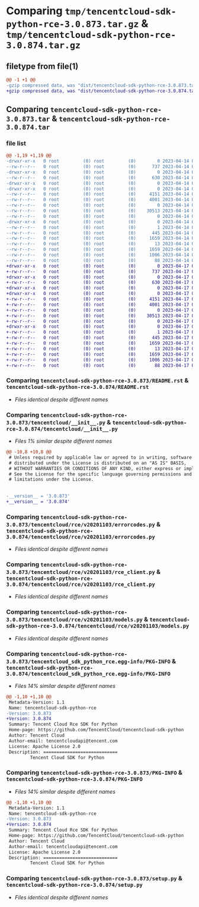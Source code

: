 # Comparing `tmp/tencentcloud-sdk-python-rce-3.0.873.tar.gz` & `tmp/tencentcloud-sdk-python-rce-3.0.874.tar.gz`

## filetype from file(1)

```diff
@@ -1 +1 @@
-gzip compressed data, was "dist/tencentcloud-sdk-python-rce-3.0.873.tar", last modified: Fri Apr 14 00:49:55 2023, max compression
+gzip compressed data, was "dist/tencentcloud-sdk-python-rce-3.0.874.tar", last modified: Mon Apr 17 00:42:50 2023, max compression
```

## Comparing `tencentcloud-sdk-python-rce-3.0.873.tar` & `tencentcloud-sdk-python-rce-3.0.874.tar`

### file list

```diff
@@ -1,19 +1,19 @@
-drwxr-xr-x   0 root         (0) root         (0)        0 2023-04-14 00:49:55.000000 tencentcloud-sdk-python-rce-3.0.873/
--rw-r--r--   0 root         (0) root         (0)      737 2023-04-14 00:49:55.000000 tencentcloud-sdk-python-rce-3.0.873/README.rst
-drwxr-xr-x   0 root         (0) root         (0)        0 2023-04-14 00:49:55.000000 tencentcloud-sdk-python-rce-3.0.873/tencentcloud/
--rw-r--r--   0 root         (0) root         (0)      630 2023-04-14 00:49:55.000000 tencentcloud-sdk-python-rce-3.0.873/tencentcloud/__init__.py
-drwxr-xr-x   0 root         (0) root         (0)        0 2023-04-14 00:49:55.000000 tencentcloud-sdk-python-rce-3.0.873/tencentcloud/rce/
-drwxr-xr-x   0 root         (0) root         (0)        0 2023-04-14 00:49:55.000000 tencentcloud-sdk-python-rce-3.0.873/tencentcloud/rce/v20201103/
--rw-r--r--   0 root         (0) root         (0)     4151 2023-04-14 00:49:55.000000 tencentcloud-sdk-python-rce-3.0.873/tencentcloud/rce/v20201103/errorcodes.py
--rw-r--r--   0 root         (0) root         (0)     4001 2023-04-14 00:49:55.000000 tencentcloud-sdk-python-rce-3.0.873/tencentcloud/rce/v20201103/rce_client.py
--rw-r--r--   0 root         (0) root         (0)        0 2023-04-14 00:49:55.000000 tencentcloud-sdk-python-rce-3.0.873/tencentcloud/rce/v20201103/__init__.py
--rw-r--r--   0 root         (0) root         (0)    30513 2023-04-14 00:49:55.000000 tencentcloud-sdk-python-rce-3.0.873/tencentcloud/rce/v20201103/models.py
--rw-r--r--   0 root         (0) root         (0)        0 2023-04-14 00:49:55.000000 tencentcloud-sdk-python-rce-3.0.873/tencentcloud/rce/__init__.py
-drwxr-xr-x   0 root         (0) root         (0)        0 2023-04-14 00:49:55.000000 tencentcloud-sdk-python-rce-3.0.873/tencentcloud_sdk_python_rce.egg-info/
--rw-r--r--   0 root         (0) root         (0)        1 2023-04-14 00:49:55.000000 tencentcloud-sdk-python-rce-3.0.873/tencentcloud_sdk_python_rce.egg-info/dependency_links.txt
--rw-r--r--   0 root         (0) root         (0)      445 2023-04-14 00:49:55.000000 tencentcloud-sdk-python-rce-3.0.873/tencentcloud_sdk_python_rce.egg-info/SOURCES.txt
--rw-r--r--   0 root         (0) root         (0)     1659 2023-04-14 00:49:55.000000 tencentcloud-sdk-python-rce-3.0.873/tencentcloud_sdk_python_rce.egg-info/PKG-INFO
--rw-r--r--   0 root         (0) root         (0)       13 2023-04-14 00:49:55.000000 tencentcloud-sdk-python-rce-3.0.873/tencentcloud_sdk_python_rce.egg-info/top_level.txt
--rw-r--r--   0 root         (0) root         (0)     1659 2023-04-14 00:49:55.000000 tencentcloud-sdk-python-rce-3.0.873/PKG-INFO
--rw-r--r--   0 root         (0) root         (0)     1006 2023-04-14 00:49:55.000000 tencentcloud-sdk-python-rce-3.0.873/setup.py
--rw-r--r--   0 root         (0) root         (0)       88 2023-04-14 00:49:55.000000 tencentcloud-sdk-python-rce-3.0.873/setup.cfg
+drwxr-xr-x   0 root         (0) root         (0)        0 2023-04-17 00:42:50.000000 tencentcloud-sdk-python-rce-3.0.874/
+-rw-r--r--   0 root         (0) root         (0)      737 2023-04-17 00:42:50.000000 tencentcloud-sdk-python-rce-3.0.874/README.rst
+drwxr-xr-x   0 root         (0) root         (0)        0 2023-04-17 00:42:50.000000 tencentcloud-sdk-python-rce-3.0.874/tencentcloud/
+-rw-r--r--   0 root         (0) root         (0)      630 2023-04-17 00:42:50.000000 tencentcloud-sdk-python-rce-3.0.874/tencentcloud/__init__.py
+drwxr-xr-x   0 root         (0) root         (0)        0 2023-04-17 00:42:50.000000 tencentcloud-sdk-python-rce-3.0.874/tencentcloud/rce/
+drwxr-xr-x   0 root         (0) root         (0)        0 2023-04-17 00:42:50.000000 tencentcloud-sdk-python-rce-3.0.874/tencentcloud/rce/v20201103/
+-rw-r--r--   0 root         (0) root         (0)     4151 2023-04-17 00:42:50.000000 tencentcloud-sdk-python-rce-3.0.874/tencentcloud/rce/v20201103/errorcodes.py
+-rw-r--r--   0 root         (0) root         (0)     4001 2023-04-17 00:42:50.000000 tencentcloud-sdk-python-rce-3.0.874/tencentcloud/rce/v20201103/rce_client.py
+-rw-r--r--   0 root         (0) root         (0)        0 2023-04-17 00:42:50.000000 tencentcloud-sdk-python-rce-3.0.874/tencentcloud/rce/v20201103/__init__.py
+-rw-r--r--   0 root         (0) root         (0)    30513 2023-04-17 00:42:50.000000 tencentcloud-sdk-python-rce-3.0.874/tencentcloud/rce/v20201103/models.py
+-rw-r--r--   0 root         (0) root         (0)        0 2023-04-17 00:42:50.000000 tencentcloud-sdk-python-rce-3.0.874/tencentcloud/rce/__init__.py
+drwxr-xr-x   0 root         (0) root         (0)        0 2023-04-17 00:42:50.000000 tencentcloud-sdk-python-rce-3.0.874/tencentcloud_sdk_python_rce.egg-info/
+-rw-r--r--   0 root         (0) root         (0)        1 2023-04-17 00:42:50.000000 tencentcloud-sdk-python-rce-3.0.874/tencentcloud_sdk_python_rce.egg-info/dependency_links.txt
+-rw-r--r--   0 root         (0) root         (0)      445 2023-04-17 00:42:50.000000 tencentcloud-sdk-python-rce-3.0.874/tencentcloud_sdk_python_rce.egg-info/SOURCES.txt
+-rw-r--r--   0 root         (0) root         (0)     1659 2023-04-17 00:42:50.000000 tencentcloud-sdk-python-rce-3.0.874/tencentcloud_sdk_python_rce.egg-info/PKG-INFO
+-rw-r--r--   0 root         (0) root         (0)       13 2023-04-17 00:42:50.000000 tencentcloud-sdk-python-rce-3.0.874/tencentcloud_sdk_python_rce.egg-info/top_level.txt
+-rw-r--r--   0 root         (0) root         (0)     1659 2023-04-17 00:42:50.000000 tencentcloud-sdk-python-rce-3.0.874/PKG-INFO
+-rw-r--r--   0 root         (0) root         (0)     1006 2023-04-17 00:42:50.000000 tencentcloud-sdk-python-rce-3.0.874/setup.py
+-rw-r--r--   0 root         (0) root         (0)       88 2023-04-17 00:42:50.000000 tencentcloud-sdk-python-rce-3.0.874/setup.cfg
```

### Comparing `tencentcloud-sdk-python-rce-3.0.873/README.rst` & `tencentcloud-sdk-python-rce-3.0.874/README.rst`

 * *Files identical despite different names*

### Comparing `tencentcloud-sdk-python-rce-3.0.873/tencentcloud/__init__.py` & `tencentcloud-sdk-python-rce-3.0.874/tencentcloud/__init__.py`

 * *Files 1% similar despite different names*

```diff
@@ -10,8 +10,8 @@
 # Unless required by applicable law or agreed to in writing, software
 # distributed under the License is distributed on an "AS IS" BASIS,
 # WITHOUT WARRANTIES OR CONDITIONS OF ANY KIND, either express or implied.
 # See the License for the specific language governing permissions and
 # limitations under the License.
 
 
-__version__ = '3.0.873'
+__version__ = '3.0.874'
```

### Comparing `tencentcloud-sdk-python-rce-3.0.873/tencentcloud/rce/v20201103/errorcodes.py` & `tencentcloud-sdk-python-rce-3.0.874/tencentcloud/rce/v20201103/errorcodes.py`

 * *Files identical despite different names*

### Comparing `tencentcloud-sdk-python-rce-3.0.873/tencentcloud/rce/v20201103/rce_client.py` & `tencentcloud-sdk-python-rce-3.0.874/tencentcloud/rce/v20201103/rce_client.py`

 * *Files identical despite different names*

### Comparing `tencentcloud-sdk-python-rce-3.0.873/tencentcloud/rce/v20201103/models.py` & `tencentcloud-sdk-python-rce-3.0.874/tencentcloud/rce/v20201103/models.py`

 * *Files identical despite different names*

### Comparing `tencentcloud-sdk-python-rce-3.0.873/tencentcloud_sdk_python_rce.egg-info/PKG-INFO` & `tencentcloud-sdk-python-rce-3.0.874/tencentcloud_sdk_python_rce.egg-info/PKG-INFO`

 * *Files 14% similar despite different names*

```diff
@@ -1,10 +1,10 @@
 Metadata-Version: 1.1
 Name: tencentcloud-sdk-python-rce
-Version: 3.0.873
+Version: 3.0.874
 Summary: Tencent Cloud Rce SDK for Python
 Home-page: https://github.com/TencentCloud/tencentcloud-sdk-python
 Author: Tencent Cloud
 Author-email: tencentcloudapi@tencent.com
 License: Apache License 2.0
 Description: ============================
         Tencent Cloud SDK for Python
```

### Comparing `tencentcloud-sdk-python-rce-3.0.873/PKG-INFO` & `tencentcloud-sdk-python-rce-3.0.874/PKG-INFO`

 * *Files 14% similar despite different names*

```diff
@@ -1,10 +1,10 @@
 Metadata-Version: 1.1
 Name: tencentcloud-sdk-python-rce
-Version: 3.0.873
+Version: 3.0.874
 Summary: Tencent Cloud Rce SDK for Python
 Home-page: https://github.com/TencentCloud/tencentcloud-sdk-python
 Author: Tencent Cloud
 Author-email: tencentcloudapi@tencent.com
 License: Apache License 2.0
 Description: ============================
         Tencent Cloud SDK for Python
```

### Comparing `tencentcloud-sdk-python-rce-3.0.873/setup.py` & `tencentcloud-sdk-python-rce-3.0.874/setup.py`

 * *Files identical despite different names*

